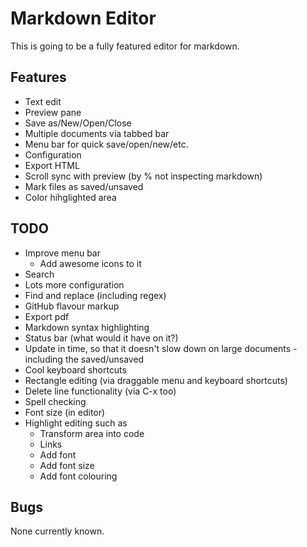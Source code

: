 # Markdown Editor #

This is going to be a fully featured editor for markdown.

## Features ##

- Text edit
- Preview pane
- Save as/New/Open/Close
- Multiple documents via tabbed bar
- Menu bar for quick save/open/new/etc.
- Configuration
- Export HTML
- Scroll sync with preview (by % not inspecting markdown)
- Mark files as saved/unsaved
- Color hihglighted area

## TODO ##

- Improve menu bar
    - Add awesome icons to it
- Search
- Lots more configuration
- Find and replace (including regex)
- GitHub flavour markup
- Export pdf
- Markdown syntax highlighting
- Status bar (what would it have on it?)
- Update in time, so that it doesn't slow down on large documents - including the saved/unsaved
- Cool keyboard shortcuts
- Rectangle editing (via draggable menu and keyboard shortcuts)
- Delete line functionality (via C-x too)
- Spell checking
- Font size (in editor)
- Highlight editing such as
    - Transform area into code
    - Links
    - Add font 
    - Add font size
    - Add font colouring

## Bugs ##

None currently known.

